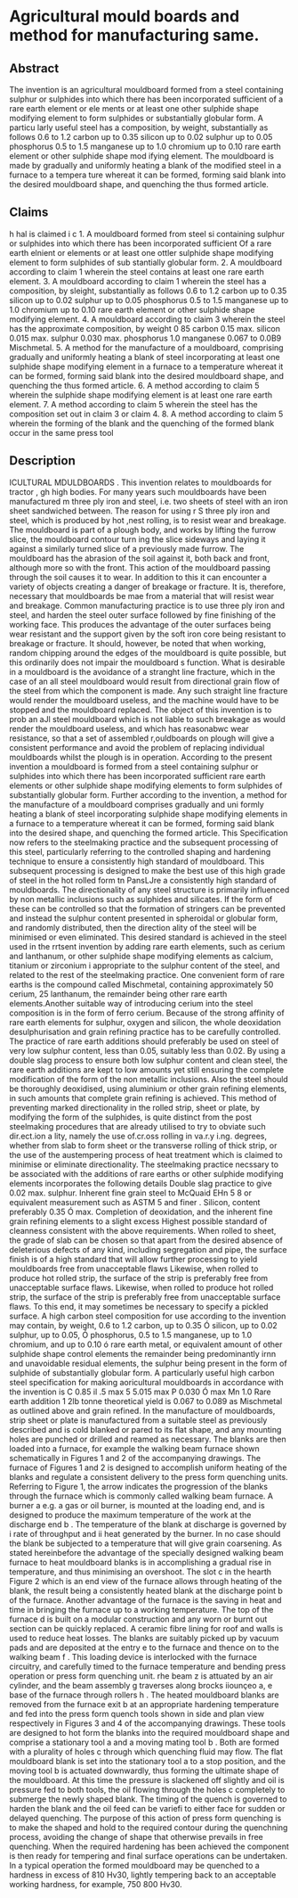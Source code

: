 # Agricultural mould boards and method for manufacturing same.

## Abstract
The invention is an agricultural mouldboard formed from a steel containing sulphur or sulphides into which there has been incorporated sufficient of a rare earth element or ele ments or at least one other sulphide shape modifying element to form sulphides or substantially globular form. A particu larly useful steel has a composition, by weight, substantially as follows 0.6 to 1.2 carbon up to 0.35 silicon up to 0.02 sulphur up to 0.05 phosphorus 0.5 to 1.5 manganese up to 1.0 chromium up to 0.10 rare earth element or other sulphide shape mod ifying element. The mouldboard is made by gradually and uniformly heating a blank of the modified steel in a furnace to a tempera ture whereat it can be formed, forming said blank into the desired mouldboard shape, and quenching the thus formed article.

## Claims
h hal is claimed i c 1. A mouldboard formed from steel si containing sulphur or sulphides into which there has been incorporated sufficient Of a rare earth elnient or elements or at least one ottler sulphide shape modifying element to form sulphides of sub stantially globular form. 2. A mouldboard according to claim 1 wherein the steel contains at least one rare earth element. 3. A mouldboard according to claim 1 wherein the steel has a composition, by sleight, substantially as follows 0.6 to 1.2 carbon up to 0.35 silicon up to 0.02 sulphur up to 0.05 phosphorus 0.5 to 1.5 manganese up to 1.0 chromium up to 0.10 rare earth element or other sulphide shape modifying element. 4. A mouldboard according to claim 3 wherein the steel has the approximate composition, by weight 0 85 carbon 0.15 max. silicon 0.015 max. sulphur 0.030 max. phosphorus 1.0 manganese 0.067 to 0.0B9 Mischmetal. 5. A method for the manufacture of a mouldboard, comprising gradually and uniformly heating a blank of steel incorporating at least one sulphide shape modifying element in a furnace to a temperature whereat it can be formed, forming said blank into the desired mouldboard shape, and quenching the thus formed article. 6. A method according to claim 5 wherein the sulphide shape modifying element is at least one rare earth element. 7. A method according to claim 5 wherein the steel has the composition set out in claim 3 or claim 4. 8. A method according to claim 5 wherein the forming of the blank and the quenching of the formed blank occur in the same press tool

## Description
ICULTURAL MDULDBOARDS . This invention relates to mouldboards for tractor , gh high bodies. For many years such mouldboards have been manufactured m three ply iron and steel, i.e. two sheets of steel with an iron sheet sandwiched between. The reason for using r S three ply iron and steel, which is produced by hot ,nest rolling, is to resist wear and breakage. The mouldboard is part of a plough body, and works by lifting the furrow slice, the mouldboard contour turn ing the slice sideways and laying it against a similarly turned slice of a previously made furrow. The mouldboard has the abrasion of the soil against it, both back and front, although more so with the front. This action of the mouldboard passing through the soil causes it to wear. In addition to this it can encounter a variety of objects creating a danger of breakage or fracture. It is, therefore, necessary that mouldboards be mae from a material that will resist wear and breakage. Common manufacturing practice is to use three ply iron and steel, and harden the steel outer surface followed by fine finishing of the working face. This produces the advantage of the outer surfaces being wear resistant and the support given by the soft iron core being resistant to breakage or fracture. It should, however, be noted that when working, random chipping around the edges of the mouldboard is quite possible, but this ordinarily does not impair the mouldboard s function. What is desirable in a mouldboard is the avoidance of a stranght line fracture, which in the case of an all steel mouldboard would result from directional grain flow of the steel from which the component is made. Any such straight line fracture would render the mouldboard useless, and the machine would have to be stopped and the mouldboard replaced. The object of this invention is to prob an aJl steel mouldboard which is not liable to such breakage as would render the mouldboard useless, and which has reasonabwc wear resistance, so that a set of assembled r,ouldboards on plough will give a consistent performance and avoid the problem of replacing individual mouldboards whilst the plough is in operation. According to the present invention a mouldboard is formed from a steel containing sulphur or sulphides into which there has been incorporated sufficient rare earth elements or other sulphide shape modifying elements to form sulphides of substantially globular form. Further according to the invention, a method for the manufacture of a mouldboard comprises gradually and uni formly heating a blank of steel incorporating sulphide shape modifying elements in a furnace to a temperature whereat it can be formed, forming said blank into the desired shape, and quenching the formed article. This Specification now refers to the steelmaking practice and the subsequent processing of this steel, particularly referring to the controlled shaping and hardening technique to ensure a consistently high standard of mouldboard. This subsequent processing is designed to make the best use of this high grade of steel in the hot rolled form tn PansLJre a consistently high standard of mouldboards. The directionality of any steel structure is primarily influenced by non metallic inclusions such as sulphides and silicates. If the form of these can be controlled so that the formation of stringers can be prevented and instead the sulphur content presented in spheroidal or globular form, and randomly distributed, then the direction ality of the steel will be minimised or even eliminated. This desired standard is achieved in the steel used in the rrtsent invention by adding rare earth elements, such as cerium and lanthanum, or other sulphide shape modifying elements as calcium, titanium or zirconium i appropriate to the sulphur content of the steel, and related to the rest of the steelmaking practice. One convenient form of rare earths is the compound called Mischmetal, containing approximately 50 cerium, 25 lanthanum, the remainder being other rare earth elements.Another suitable way of introducing cerium into the steel composition is in the form of ferro cerium. Because of the strong affinity of rare earth elements for sulphur, oxygen and silicon, the whole deoxidation desulphurisation and grain refining practice has to be carefully controlled. The practice of rare earth additions should preferably be used on steel of very low sulphur content, less than 0.05, suitably less than 0.02. By using a double slag process to ensure both low sulphur content and clean steel, the rare earth additions are kept to low amounts yet still ensuring the complete modification of the form of the non metallic inclusions. Also the steel should be thoroughly deoxidised, using aluminium or other grain refining elements, in such amounts that complete grain refining is achieved. This method of preventing marked directionality in the rolled strip, sheet or plate, by modifying the form of the sulphides, is quite distinct from the post steelmaking procedures that are already utilised to try to obviate such dir.ect.ion a lity, namely the use of.cr.oss rolling in va.r.y i.ng. degrees, whether from slab to form sheet or the transverse rolling of thick strip, or the use of the austempering process of heat treatment which is claimed to minimise or eliminate directionality. The steelmaking practice necssary to be associated with the additions of rare earths or other sulphide modifying elements incorporates the following details Double slag practice to give 0.02 max. sulphur. Inherent fine grain steel to McQuaid EHn 5 8 or equivalent measurement such as ASTM 5 and finer . Silicon, content preferably 0.35 Ó max. Completion of deoxidation, and the inherent fine grain refining elements to a slight excess Highest possible standard of cleanness consistent with the above requirements. When rolled to sheet, the grade of slab can be chosen so that apart from the desired absence of deleterious defects of any kind, including segregation and pipe, the surface finish is of a high standard that will allow further processing to yield mouldboards free from unacceptable flaws Likewise, when rolled to produce hot rolled strip, the surface of the strip is preferably free from unacceptable surface flaws. Likewise, when rolled to produce hot rolled strip, the surface of the strip is preferably free from unacceptable surface flaws. To this end, it may sometimes be necessary to specify a pickled surface. A high carbon steel composition for use according to the invention may contain, by weight, 0.6 to 1.2 carbon, up to 0.35 Ó silicon, up to 0.02 sulphur, up to 0.05, Ó phosphorus, 0.5 to 1.5 manganese, up to 1.0 chromium, and up to 0.10 ó rare earth metal, or equivalent amount of other sulphide shape control elements the remainder being predominantly irnn and unavoidable residual elements, the sulphur being present in the form of sulphide of substantially globular form. A particularly useful high carbon steel specification for making aoricultural mouldboards in accordance with the invention is C 0.85 il .5 max 5 5.015 max P 0.030 Ó max Mn 1.0 Rare earth addition 1 2lb tonne theoretical yield is 0.067 to 0.089 as Mischmetal as outlined above and grain refined. In the manufacture of mouldboards, strip sheet or plate is manufactured from a suitable steel as previously described and is cold blanked or pared to its flat shape, and any mounting holes are punched or drilled and reamed as necessary. The blanks are then loaded into a furnace, for example the walking beam furnace shown schematically in Figures 1 and 2 of the accompanying drawings. The furnace of Figures 1 and 2 is designed to accomplish uniform heating of the blanks and regulate a consistent delivery to the press form quenching units. Referring to Figure 1, the arrow indicates the progression of the blanks through the furnace which is commonly called walking beam furnace. A burner a e.g. a gas or oil burner, is mounted at the loading end, and is designed to produce the maximum temperature of the work at the discharge end b . The temperature of the blank at discharge is governed by i rate of throughput and ii heat generated by the burner. In no case should the blank be subjected to a temperature that will give grain coarsening. As stated hereinbefore the advantage of the specially designed walking beam furnace to heat mouldboard blanks is in accomplishing a gradual rise in temperature, and thus minimising an overshoot. The slot c in the hearth Figure 2 which is an end view of the furnace allows through heating of the blank, the result being a consistently heated blank at the discharge point b of the furnace. Another advantage of the furnace is the saving in heat and time in bringing the furnace up to a working temperature. The top of the furnace d is built on a modular construction and any worn or burnt out section can be quickly replaced. A ceramic fibre lining for roof and walls is used to reduce heat losses. The blanks are suitably picked up by vacuum pads and are deposited at the entry e to the furnace and thence on to the walking beam f . This loading device is interlocked with the furnace circuitry, and carefully timed to the furnace temperature and bending press operation or press form quenching unit. rhe beam z is attuated by an air cylinder, and the beam assembly g traverses along brocks iiounçeo a, e base of the furnace through rollers h . The heated mouldboard blanks are removed from the furnace exit b at an appropriate hardening temperature and fed into the press form quench tools shown in side and plan view respectively in Figures 3 and 4 of the accompanying drawings. These tools are designed to hot form the blanks into the required mouldboard shape and comprise a stationary tool a and a moving mating tool b . Both are formed with a plurality of holes c through which quenching fluid may flow. The flat mouldboard blank is set into the stationary tool a to a stop position, and the moving tool b is actuated downwardly, thus forming the ultimate shape of the mouldboard. At this time the pressure is slackened off slightly and oil is pressure fed to both tools, the oil flowing through the holes c completely to submerge the newly shaped blank. The timing of the quench is governed to harden the blank and the oil feed can be variefi to either face for sudden or delayed quenching. The purpose of this action of press form quenching is to make the shaped and hold to the required contour during the quenchning process, avoiding the change of shape that otherwise prevails in free quenching. When the required hardening has been achieved the component is then ready for tempering and final surface operations can be undertaken. In a typical operation the formed mouldboard may be quenched to a hardness in excess of 810 Hv30, lightly tempering back to an acceptable working hardness, for example, 750 800 Hv30.